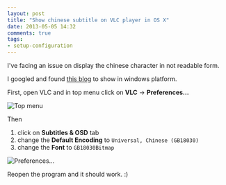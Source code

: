 ```yaml
---
layout: post
title: "Show chinese subtitle on VLC player in OS X"
date: 2013-05-05 14:32
comments: true
tags: 
- setup-configuration
---
```


I've facing an issue on display the chinese character in not readable form.

I googled and found [this blog](http://www.fanhow.com/knowhow:Chinese_Subtitles_Doesn't_Work_on_VLC_Player_84561534) to show in windows platform.

First, open VLC and in top menu click on **VLC** -> **Preferences...**

![Top menu](http://jslim89.github.com/images/posts/2013-05-05-show-chinese-subtitle-on-vlc-player-in-os-x/top-menu.png)

Then

1. click on **Subtitles & OSD** tab
2. change the **Default Encoding** to `Universal, Chinese (GB18030)`
3. change the **Font** to `GB18030Bitmap`

![Preferences...](http://jslim89.github.com/images/posts/2013-05-05-show-chinese-subtitle-on-vlc-player-in-os-x/config.png)

Reopen the program and it should work. :)
